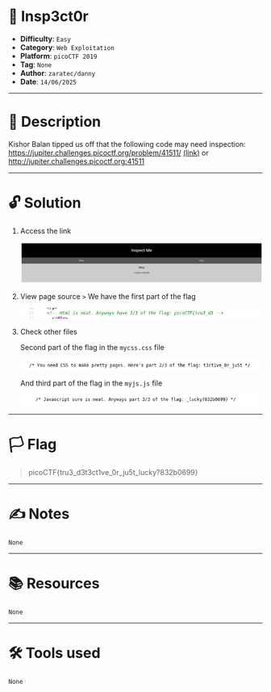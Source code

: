 # :briefcase: Insp3ct0r

- **Difficulty**: `Easy`
- **Category**: `Web Exploitation`
- **Platform**: `picoCTF 2019`
- **Tag**: `None`
- **Author**: `zaratec/danny`
- **Date**: `14/06/2025`

---

# :pencil: Description

Kishor Balan tipped us off that the following code may need inspection: https://jupiter.challenges.picoctf.org/problem/41511/ [(link)](https://play.picoctf.org/practice/challenge/18) or http://jupiter.challenges.picoctf.org:41511

---

# :unlock: Solution

1. Access the link

    ![image1](images/image1.png)

2. View page source `>` We have the first part of the flag

    ![image2](images/image2.png)

3. Check other files

    Second part of the flag in the `mycss.css` file

    ![image3](images/image3.png)

    And third part of the flag in the `myjs.js` file

    ![image4](images/image4.png)

---

# :white_flag: Flag

> picoCTF{tru3_d3t3ct1ve_0r_ju5t_lucky?832b0699}

---

# :writing_hand: Notes

`None`

---

# :books: Resources

`None`

---

# :hammer_and_wrench: Tools used

`None`

